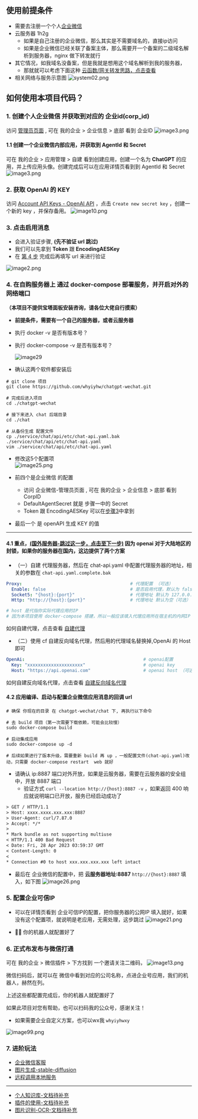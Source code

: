 ## 使用前提条件
- 需要去注册一个个人[企业微信](https://work.weixin.qq.com/)
- 云服务器 1h2g
    - 如果是自己注册的企业微信，那么其实是不需要域名的，直接ip访问
    - 如果是企业微信已经关联了备案主体，那么需要开一个备案的二级域名解析到服务器，nginx 做下转发就行
- 其它情况，如我域名没备案，但是我就是想用这个域名解析到我的服务器，
  - 那就就可以考虑下面这种 [云函数/网关转发思路，点击查看](./cloudfc.md) 
- 相关网络与服务示意图
  ![system02.png](./system02.png)

## 如何使用本项目代码？

### 1. 创建个人企业微信 并获取到对应的 **企业id(corp_id)**

访问 [管理员页面](https://work.weixin.qq.com/wework_admin/frame#profile) ,
可在 我的企业 > 企业信息 > 底部 看到  企业ID
![image3.png](./image38.png)

#### 1.1 创建一个企业微信内部应用，并获取到 AgentId 和 Secret

可在 我的企业 > 应用管理 > 自建  看到创建应用，创建一个名为 **ChatGPT** 的应用，并上传应用头像。创建完成后可以在应用详情页看到到 AgentId 和 Secret
![image3.png](./image3.png)

### 2. 获取 OpenAI 的 KEY

访问 [Account API Keys - OpenAI API](https://platform.openai.com/account/api-keys) ，点击 `Create new secret key` ，创建一个新的 key ，并保存备用。
![image10.png](./image10.png)

### 3. 点击启用消息

- 会进入验证步骤, **(先不验证 url 跳过)**
- 我们可以先拿到  **Token** 跟 **EncodingAESKey**
- 在 [第 4 步](#42-应用编译启动与配置企业微信应用消息的回调-url) 完成后再填写 url 来进行验证

![image2.png](./image2.png)


### 4. 在自购服务器上 通过 docker-compose 部署服务，并开启对外的网络端口

**（本项目不提供宝塔面板安装咨询，请各位大佬自行摸索）**

- **前提条件，需要有一个自己的服务器，或者云服务器**
- 执行 docker -v 是否有版本号？
- 执行 docker-compose -v 是否有版本号？

  ![image29](./image29.png)

- 确认这两个软件都安装后

```shell
# git clone 项目 
git clone https://github.com/whyiyhw/chatgpt-wechat.git

# 完成后进入项目
cd ./chatgpt-wechat

# 接下来进入 chat 后端目录
cd ./chat

# 从备份生成 配置文件
cp ./service/chat/api/etc/chat-api.yaml.bak ./service/chat/api/etc/chat-api.yaml
vim ./service/chat/api/etc/chat-api.yaml
```

- 修改这5个配置项  
  ![image25.png](./image25.png)

- 前四个是企业微信 的配置
    - 访问 企业微信-管理员页面 , 可在 我的企业 > 企业信息 > 底部 看到 CorpID
    - DefaultAgentSecret 就是 步骤一中的 Secret
    - Token 跟 EncodingAESKey 可以在[步骤3](#3-点击启用消息)中拿到

- 最后一个 是 openAPI 生成 KEY 的值

---

#### 4.1 重点，[(国外服务器-跳过这一步，点击至下一步)](#42-应用编译启动与配置企业微信应用消息的回调-url) 因为 openai 对于大陆地区的封锁，如果你的服务器在国内，这边提供了两个方案

- （一）自建 代理服务器，然后在 chat-api.yaml 中配置代理服务器的地址，相关的参数在 `chat-api.yaml.complete.bak`
```yaml
Proxy:                                         # 代理配置 （可选）
  Enable: false                                # 是否启用代理，默认为 false（可选）
  Socket5: "{host}:{port}"                     # 代理地址 默认为 127.0.0.1:1080（可选）
  Http: "http://{host}:{port}"                 # 代理地址 默认为空（可选）

# host 是代指你实际代理应用的IP
# 因为本项目使用 docker-compose 搭建，所以一般应该填入代理应用所在宿主机的内网IP
```
如何自建代理，点击查看 [自建代理](./proxy.md)

- （二）使用 cf 自建反向域名代理，然后用的代理域名替换掉,OpenAi 的 Host 即可
```yaml
OpenAi:                                             # openai配置
  Key: "xxxxxxxxxxxxxxxxxxxxx"                      # openai key
  Host: "https://api.openai.com"                    # openai host （可选，使用cf进行反向代理时，修改可用）
```
如何自建反向域名代理，点击查看 [自建反向域名代理](./cf.md)

#### 4.2 应用编译、启动与配置企业微信应用消息的回调 url
```shell
# 确保 你现在的目录 在 chatgpt-wechat/chat 下, 再执行以下命令

# 去 build 项目（第一次需要下载依赖，可能会比较慢）
sudo docker-compose build

# 启动集成应用
sudo docker-compose up -d

# 后续如果进行了版本升级，需要重新 build 再 up ，一般配置文件(chat-api.yaml)改动，只需要 docker-compose restart  web 就好
```
- 请确认 ip:8887 端口对外开放，如果是云服务器，需要在云服务器的安全组中，开放 8887 端口
  - 验证方式 `curl --location http://{host}:8887 -v` ，如果返回 400 响应就说明端口已开放，服务已经启动成功了
```txt
> GET / HTTP/1.1
> Host: xxxx.xxxx.xxx.xxx:8887
> User-Agent: curl/7.87.0
> Accept: */*
>
* Mark bundle as not supporting multiuse
< HTTP/1.1 400 Bad Request
< Date: Fri, 28 Apr 2023 03:59:37 GMT
< Content-Length: 0
<
* Connection #0 to host xxx.xxx.xxx.xxx left intact
```

- 最后在 企业微信的配置中，把 **云服务器地址:8887** `http://{host}:8887` 填入，如下图
  ![image26.png](./image26.png)


### 5. 配置企业可信IP
- 可以在详情页看到 企业可信IP的配置，把你服务器的公网IP 填入就好，如果没有这个配置项，就说明是老应用，无需处理，这步跳过
  ![image21.png](./image21.png)

- 🎉🎉 你的机器人就配置好了

### 6. 正式布发布与微信打通

可在 我的企业 > 微信插件 > 下方找到 一个邀请关注二维码，
![image13.png](./image13.png)

微信扫码后，就可以在 微信中看到对应的公司名称，点进企业号应用，我们的机器人，赫然在列。

上述这些都配置完成后，你的机器人就配置好了


如果此项目对您有帮助，也可以扫码我的公众号，感谢关注！ 

- 如果需要企业自定义方案，也可以wx我 `whyiyhwxy`

![image99.png](./image99.png)

### 7. 进阶玩法

- [企业微信客服](./custom_support_service.md)
- [图片生成-stable-diffusion](./draw.md)
- [远程调用本地服务](./draw.md)

---
- [个人知识库-文档待补充](./embedding.md)
- [插件的使用-文档待补充](./plugin.md)
- [图片识别-OCR-文档待补充](./ocr.md)

